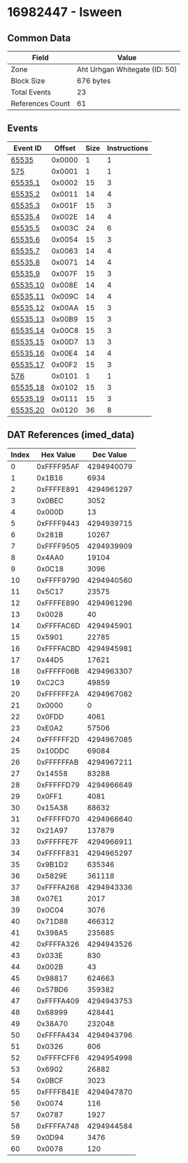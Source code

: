 # 16982447 - Isween

## Common Data

| Field            | Value                         |
|------------------|-------------------------------|
| Zone             | Aht Urhgan Whitegate (ID: 50) |
| Block Size       | 676 bytes                     |
| Total Events     | 23                            |
| References Count | 61                            |

## Events

| Event ID                  | Offset   |   Size |   Instructions |
|---------------------------|----------|--------|----------------|
| [65535](./65535.md)       | 0x0000   |      1 |              1 |
| [575](./575.md)           | 0x0001   |      1 |              1 |
| [65535.1](./65535.1.md)   | 0x0002   |     15 |              3 |
| [65535.2](./65535.2.md)   | 0x0011   |     14 |              4 |
| [65535.3](./65535.3.md)   | 0x001F   |     15 |              3 |
| [65535.4](./65535.4.md)   | 0x002E   |     14 |              4 |
| [65535.5](./65535.5.md)   | 0x003C   |     24 |              6 |
| [65535.6](./65535.6.md)   | 0x0054   |     15 |              3 |
| [65535.7](./65535.7.md)   | 0x0063   |     14 |              4 |
| [65535.8](./65535.8.md)   | 0x0071   |     14 |              4 |
| [65535.9](./65535.9.md)   | 0x007F   |     15 |              3 |
| [65535.10](./65535.10.md) | 0x008E   |     14 |              4 |
| [65535.11](./65535.11.md) | 0x009C   |     14 |              4 |
| [65535.12](./65535.12.md) | 0x00AA   |     15 |              3 |
| [65535.13](./65535.13.md) | 0x00B9   |     15 |              3 |
| [65535.14](./65535.14.md) | 0x00C8   |     15 |              3 |
| [65535.15](./65535.15.md) | 0x00D7   |     13 |              3 |
| [65535.16](./65535.16.md) | 0x00E4   |     14 |              4 |
| [65535.17](./65535.17.md) | 0x00F2   |     15 |              3 |
| [576](./576.md)           | 0x0101   |      1 |              1 |
| [65535.18](./65535.18.md) | 0x0102   |     15 |              3 |
| [65535.19](./65535.19.md) | 0x0111   |     15 |              3 |
| [65535.20](./65535.20.md) | 0x0120   |     36 |              8 |

## DAT References (imed_data)

|   Index | Hex Value   |   Dec Value |
|---------|-------------|-------------|
|       0 | 0xFFFF95AF  |  4294940079 |
|       1 | 0x1B16      |        6934 |
|       2 | 0xFFFFE891  |  4294961297 |
|       3 | 0x0BEC      |        3052 |
|       4 | 0x000D      |          13 |
|       5 | 0xFFFF9443  |  4294939715 |
|       6 | 0x281B      |       10267 |
|       7 | 0xFFFF9505  |  4294939909 |
|       8 | 0x4AA0      |       19104 |
|       9 | 0x0C18      |        3096 |
|      10 | 0xFFFF9790  |  4294940560 |
|      11 | 0x5C17      |       23575 |
|      12 | 0xFFFFE890  |  4294961296 |
|      13 | 0x0028      |          40 |
|      14 | 0xFFFFAC6D  |  4294945901 |
|      15 | 0x5901      |       22785 |
|      16 | 0xFFFFACBD  |  4294945981 |
|      17 | 0x44D5      |       17621 |
|      18 | 0xFFFFF06B  |  4294963307 |
|      19 | 0xC2C3      |       49859 |
|      20 | 0xFFFFFF2A  |  4294967082 |
|      21 | 0x0000      |           0 |
|      22 | 0x0FDD      |        4061 |
|      23 | 0xE0A2      |       57506 |
|      24 | 0xFFFFFF2D  |  4294967085 |
|      25 | 0x10DDC     |       69084 |
|      26 | 0xFFFFFFAB  |  4294967211 |
|      27 | 0x14558     |       83288 |
|      28 | 0xFFFFFD79  |  4294966649 |
|      29 | 0x0FF1      |        4081 |
|      30 | 0x15A38     |       88632 |
|      31 | 0xFFFFFD70  |  4294966640 |
|      32 | 0x21A97     |      137879 |
|      33 | 0xFFFFFE7F  |  4294966911 |
|      34 | 0xFFFFF831  |  4294965297 |
|      35 | 0x9B1D2     |      635346 |
|      36 | 0x5829E     |      361118 |
|      37 | 0xFFFFA268  |  4294943336 |
|      38 | 0x07E1      |        2017 |
|      39 | 0x0C04      |        3076 |
|      40 | 0x71D88     |      466312 |
|      41 | 0x398A5     |      235685 |
|      42 | 0xFFFFA326  |  4294943526 |
|      43 | 0x033E      |         830 |
|      44 | 0x002B      |          43 |
|      45 | 0x98817     |      624663 |
|      46 | 0x57BD6     |      359382 |
|      47 | 0xFFFFA409  |  4294943753 |
|      48 | 0x68999     |      428441 |
|      49 | 0x38A70     |      232048 |
|      50 | 0xFFFFA434  |  4294943796 |
|      51 | 0x0326      |         806 |
|      52 | 0xFFFFCFF6  |  4294954998 |
|      53 | 0x6902      |       26882 |
|      54 | 0x0BCF      |        3023 |
|      55 | 0xFFFFB41E  |  4294947870 |
|      56 | 0x0074      |         116 |
|      57 | 0x0787      |        1927 |
|      58 | 0xFFFFA748  |  4294944584 |
|      59 | 0x0D94      |        3476 |
|      60 | 0x0078      |         120 |
